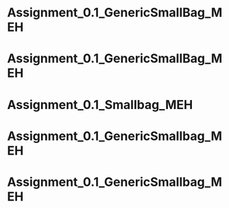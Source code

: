 # Assignment_0.1_GenericSmallBag_MEH
# Assignment_0.1_GenericSmallBag_MEH
# Assignment_0.1_Smallbag_MEH
# Assignment_0.1_GenericSmallbag_MEH
# Assignment_0.1_GenericSmallbag_MEH
